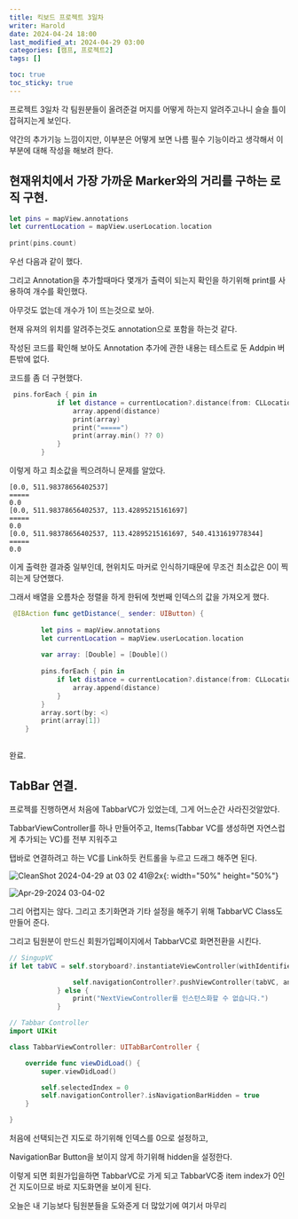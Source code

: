 ```yaml
---
title: 킥보드 프로젝트 3일차
writer: Harold
date: 2024-04-24 18:00
last_modified_at: 2024-04-29 03:00
categories: [캠프, 프로젝트2]
tags: []

toc: true
toc_sticky: true
---
```


프로젝트 3일차 각 팀원분들이 올려준걸 머지를 어떻게 하는지 알려주고나니 슬슬 틀이 잡혀지는게 보인다.

약간의 추가기능 느낌이지만, 이부분은 어떻게 보면 나름 필수 기능이라고 생각해서 이부분에 대해 작성을 해보려 한다.

## 현재위치에서 가장 가까운 Marker와의 거리를 구하는 로직 구현.

```swift
let pins = mapView.annotations
let currentLocation = mapView.userLocation.location
        
print(pins.count)
```

우선 다음과 같이 했다.

그리고 Annotation을 추가할때마다 몇개가 출력이 되는지 확인을 하기위해 print를 사용하여 개수를 확인했다.

아무것도 없는데 개수가 1이 뜨는것으로 보아.

현재 유져의 위치를 알려주는것도 annotation으로 포함을 하는것 같다.

작성된 코드를 확인해 보아도 Annotation 추가에 관한 내용는 테스트로 둔 Addpin 버튼밖에 없다.

코드를 좀 더 구현했다.

```swift
 pins.forEach { pin in
            if let distance = currentLocation?.distance(from: CLLocation(latitude: pin.coordinate.latitude, longitude: pin.coordinate.longitude)) {
                array.append(distance)
                print(array)
                print("=====")
                print(array.min() ?? 0)
            }
        }
```

이렇게 하고 최소값을 찍으려하니 문제를 알았다.

```
[0.0, 511.98378656402537]
=====
0.0
[0.0, 511.98378656402537, 113.42895215161697]
=====
0.0
[0.0, 511.98378656402537, 113.42895215161697, 540.4131619778344]
=====
0.0
```

이게 출력한 결과중 일부인데, 현위치도 마커로 인식하기때문에 무조건 최소값은 0이 찍히는게 당연했다.

그래서 배열을 오름차순 정렬을 하게 한뒤에 첫번째 인덱스의 값을 가져오게 했다.

```swift
 @IBAction func getDistance(_ sender: UIButton) {
        
        let pins = mapView.annotations
        let currentLocation = mapView.userLocation.location
        
        var array: [Double] = [Double]()
        
        pins.forEach { pin in
            if let distance = currentLocation?.distance(from: CLLocation(latitude: pin.coordinate.latitude, longitude: pin.coordinate.longitude)) {
                array.append(distance)
            }
        }
        array.sort(by: <)
        print(array[1])
    }
    
```
완료.


## TabBar 연결.

프로젝를 진행하면서 처음에 TabbarVC가 있었는데, 그게 어느순간 사라진것알았다.

TabbarViewController를 하나 만들어주고, Items(Tabbar VC를 생성하면 자연스럽게 추가되는 VC)를 전부 지워주고

탭바로 연결하려고 하는 VC를 Link하듯 컨트롤을 누르고 드래그 해주면 된다.

![CleanShot 2024-04-29 at 03 02 41@2x](https://github.com/Haroldfromk/haroldfromk.github.io/assets/97341336/c292316d-a5bf-4708-a54b-47652331a610){: width="50%" height="50%"}

![Apr-29-2024 03-04-02](https://github.com/Haroldfromk/haroldfromk.github.io/assets/97341336/37bc778e-ffbf-48b0-8d09-27f1723f9f00)

그리 어렵지는 않다. 그리고 초기화면과 기타 설정을 해주기 위해 TabbarVC Class도 만들어 준다.

그리고 팀원분이 만드신 회원가입페이지에서 TabbarVC로 화면전환을 시킨다.


```swift
// SingupVC
if let tabVC = self.storyboard?.instantiateViewController(withIdentifier: "tapVC") as? TabbarViewController {

                self.navigationController?.pushViewController(tabVC, animated: true)
            } else {
                print("NextViewController를 인스턴스화할 수 없습니다.")
            }

// Tabbar Controller
import UIKit

class TabbarViewController: UITabBarController {

    override func viewDidLoad() {
        super.viewDidLoad()

        self.selectedIndex = 0
        self.navigationController?.isNavigationBarHidden = true
    }

}

```

처음에 선택되는건 지도로 하기위해 인덱스를 0으로 설정하고,

NavigationBar Button을 보이지 않게 하기위해 hidden을 설정한다.

이렇게 되면 회원가입을하면 TabbarVC로 가게 되고 TabbarVC중 item index가 0인건 지도이므로 바로 지도화면을 보이게 된다.

오늘은 내 기능보다 팀원분들을 도와준게 더 많았기에 여기서 마무리